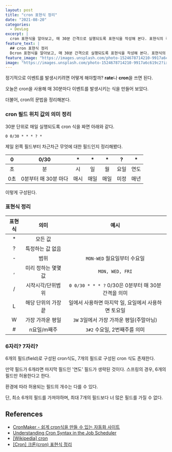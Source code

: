 ```yaml
---
layout: post
title: "cron 표현식 정리"
date: "2021-08-20"
categories:
  - DevLog
excerpt: |
  cron 표현식을 알아보고, 매 30분 간격으로 실행되도록 표현식을 작성해 본다. 표현식의 각 필드의 의미와 자주 사용돠는 연산자(operator)의 의미를 알아본다.
feature_text: |
  ## cron 표현식 정리
  Dcron 표현식을 알아보고, 매 30분 간격으로 실행되도록 표현식을 작성해 본다. 표현식의 각 필드의 의미와 자주 사용돠는 연산자(operator)의 의미를 알아본다.
feature_image: "https://images.unsplash.com/photo-1524678714210-9917a6c619c2?ixid=MnwxMjA3fDB8MHxwaG90by1wYWdlfHx8fGVufDB8fHx8&ixlib=rb-1.2.1&auto=format&fit=crop&w=1949&q=80"
image: "https://images.unsplash.com/photo-1524678714210-9917a6c619c2?ixid=MnwxMjA3fDB8MHxwaG90by1wYWdlfHx8fGVufDB8fHx8&ixlib=rb-1.2.1&auto=format&fit=crop&w=1949&q=80"
---
```


정기적으로 이벤트를 발생시키려면 어떻게 해야할까? **rate**나 **cron**을 쓰면 된다.

오늘은 cron을 사용해 매 30분마다 이벤트를 발생시키는 식을 만들어 보았다.

더불어, cron의 문법을 정리해본다.

### cron 필드 위치 값의 의미 정리

30분 단위로 매일 실행되도록 cron 식을 짜면 아래와 같다.

```cron
0 0/30 * * * ? *
```

제일 왼쪽 필드부터 차근차근 무엇에 대한 필드인지 정리해봤다.

|  0  |         0/30         |  \*  |  \*  |  \*  |  ?   |  \*  |
| :-: | :------------------: | :--: | :--: | :--: | :--: | :--: |
| 초  |          분          |  시  |  일  |  월  | 요일 | 연도 |
| 0초 | 0분부터 매 30분 마다 | 매시 | 매일 | 매일 | 미정 | 매년 |

이렇게 구성된다.

### 표현식 정리

| 표현식 |        의미         |                        예시                         |
| :----: | :-----------------: | :-------------------------------------------------: |
|   \*   |       모든 값       |                                                     |
|   ?    |  특정하는 값 없음   |                                                     |
|   -    |        범위         |             `MON-WED` 월요일부터 수요일             |
|   ,    | 미리 정하는 몇몇 값 |                   `MON, WED, FRI`                   |
|   /    |  시작시각/단위범위  | `0 0/30 * * * ?` 0/30은 0분부터 매 30분 간격을 의미 |
|   L    | 해당 단위의 가장 끝 | 일에서 사용하면 마지막 일, 요일에서 사용하면 토요일 |
|   W    |  가장 가까운 평일   |       `3W` 3일에서 가장 가까운 평일(주말아님)       |
|   #    |     n요일/m째주     |            `3#2` 수요일, 2번째주를 의미             |

### 6자리? 7자리?

6개의 필드(field)로 구성된 cron식도, 7개의 필드로 구성된 cron 식도 존재한다.

만약 필드가 6개라면 마지막 필드인 '연도' 필드가 생략된 것이다. 스프링의 경우, 6개의 필드만 허용한다고 한다.

환경에 따라 허용되는 필드의 개수는 다를 수 있다.

단, 최소 6개의 필드를 가져야하며, 최대 7개의 필드보다 너 많은 필드를 가질 수 없다.

## References

- [CronMaker - 쉽게 cron식을 만들 수 있는 자동화 사이트](http://www.cronmaker.com/)
- [Understanding Cron Syntax in the Job Scheduler](https://www.netiq.com/documentation/cloud-manager-2-5/ncm-reference/data/bexyssf.html)
- [[Wikipedia] cron](https://en.wikipedia.org/wiki/Cron#CRON_expression)
- [[Cron] 크론(cron) 표현식 정리](https://zamezzz.tistory.com/197)
